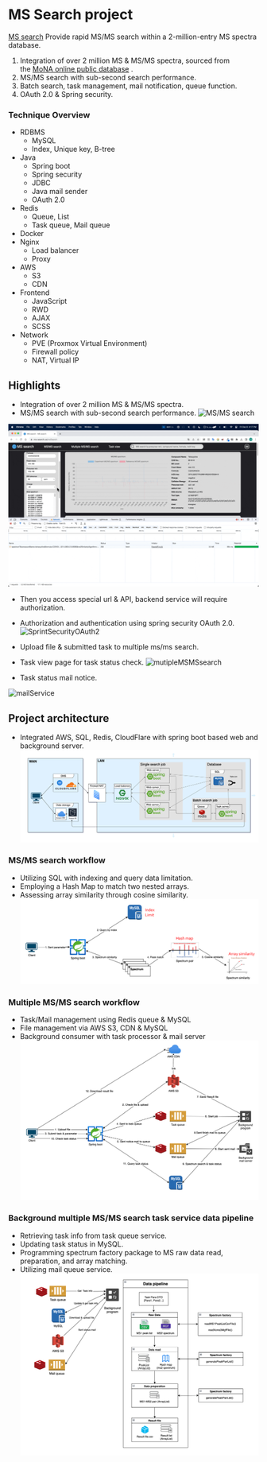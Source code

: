 # MS Search project

[MS search](https://ms-search.us)
Provide rapid MS/MS search within a 2-million-entry MS spectra database.

1. Integration of over 2 million MS & MS/MS spectra, sourced from the [MoNA online public database](https://mona.fiehnlab.ucdavis.edu/) .
2. MS/MS search with sub-second search performance.
3. Batch search, task management, mail notification, queue function.
4. OAuth 2.0 & Spring security.

### **Technique Overview**

- RDBMS
    - MySQL
    - Index, Unique key, B-tree
- Java
    - Spring boot
    - Spring security
    - JDBC
    - Java mail sender
    - OAuth 2.0
- Redis
    - Queue, List
    - Task queue, Mail queue
- Docker
- Nginx
    - Load balancer
    - Proxy
- AWS
    - S3
    - CDN
- Frontend
    - JavaScript
    - RWD
    - AJAX
    - SCSS
- Network
    - PVE (Proxmox Virtual Environment)
    - Firewall policy
    - NAT, Virtual IP


## Highlights
- Integration of over 2 million MS & MS/MS spectra.
- MS/MS search with sub-second search performance.
![MS/MS search](https://github.com/wun-yu-lin/MS_search_server/blob/main/demo/msmsSearch.gif?raw=true)

![MS/MS search2](https://github.com/wun-yu-lin/MS_search_server/blob/main/demo/msmsSearch2.gif?raw=true)



- Then you access special url & API, backend service will require authorization.
- Authorization and authentication using spring security OAuth 2.0.
![SprintSecurityOAuth2](https://github.com/wun-yu-lin/MS_search_server/blob/main/demo/SpringSecurityOAuth2.gif?raw=true)



- Upload file & submitted task to multiple ms/ms search.
- Task view page for task status check.
![mutipleMSMSsearch](https://github.com/wun-yu-lin/MS_search_server/blob/main/demo/multipleMSMS.gif?raw=true)



- Task status mail notice.

![mailService](https://github.com/wun-yu-lin/MS_search_server/blob/main/demo/mailService.gif?raw=true)



## Project architecture
- Integrated AWS, SQL, Redis, CloudFlare with spring boot based web and background server.
![Project architecture](https://github.com/wun-yu-lin/MS_search_server/blob/main/demo/Architecture.png?raw=true)


### MS/MS search workflow
- Utilizing SQL with indexing and query data limitation.
- Employing a Hash Map to match two nested arrays.
- Assessing array similarity through cosine similarity.
![MS/MS search workflow](https://github.com/wun-yu-lin/MS_search_server/blob/main/demo/MSMS_search_wrokflow.png?raw=true)


### Multiple MS/MS search workflow
- Task/Mail management using Redis queue & MySQL
- File management via AWS S3, CDN & MySQL
- Background consumer with task processor & mail server
![Multiple MS/MS search workflow](https://github.com/wun-yu-lin/MS_search_server/blob/main/demo/Multiple_MSMS_search_wrokflow.png?raw=true)


### Background multiple MS/MS search task service data pipeline
- Retrieving task info from task queue service.
- Updating task status in MySQL.
- Programming spectrum factory package to MS raw data read, preparation, and array matching.
- Utilizing mail queue service.
![Background multiple MS/MS search task service data pipeline](https://github.com/wun-yu-lin/MS_search_server/blob/main/demo/BackgroundServer.png?raw=true)
